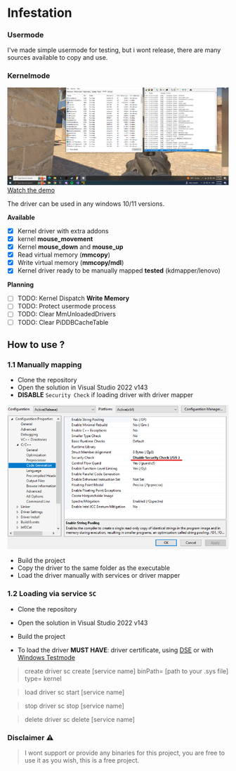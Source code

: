 ﻿# Infestation


### Usermode

I've made simple usermode for testing, but i wont release, there are many sources available to copy and use.

### Kernelmode

<img src="./examples/test.png">
<a target="_blank" href="https://streamable.com/g937bg">Watch the demo</a>

The driver can be used in any windows 10/11 versions.

**Available**
- [x] Kernel driver with extra addons
- [x] kernel **mouse_movement** 
- [x] Kernel **mouse_down** and **mouse_up** 
- [x] Read virtual memory (**mmcopy**)
- [x] Write virtual memory (**mmcopy/mdl**)
- [x] Kernel driver ready to be manually mapped **tested** (kdmapper/lenovo)

**Planning**
- [ ] TODO: Kernel Dispatch **Write Memory** 
- [ ] TODO: Protect usermode process
- [ ] TODO: Clear MmUnloadedDrivers
- [ ] TODO: Clear PiDDBCacheTable

## How to use ?


### 1.1 Manually mapping

- Clone the repository
- Open the solution in Visual Studio 2022 v143
- **DISABLE** `Security Check` if loading driver with driver mapper

<img src="./examples/security_check.png">

- Build the project
- Copy the driver to the same folder as the executable
- Load the driver manually with services or driver mapper

### 1.2 Loading via service `SC`

- Clone the repository
- Open the solution in Visual Studio 2022 v143

- Build the project
- To load the driver **MUST HAVE**: driver certificate, using [DSE](https://github.com/hfiref0x/UPGDSED) or with [Windows Testmode](https://linuxhint.com/enable-disable-test-mode-windows-10-11/)

>create driver
sc create [service name] binPath= [path to your .sys file] type= kernel

>load driver
sc start [service name]

> stop driver
sc stop [service name]

> delete driver
sc delete [service name]

### Disclaimer ⚠

>I wont support or provide any binaries for this project, you are free to use it as you wish, this is a free project.

